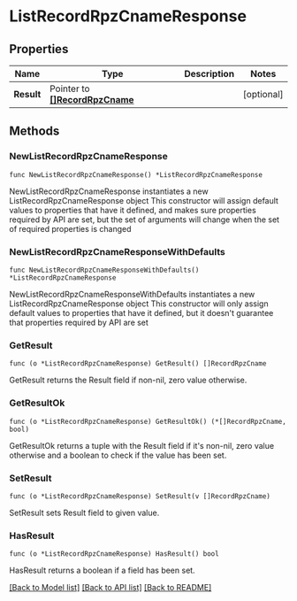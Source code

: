 # ListRecordRpzCnameResponse

## Properties

Name | Type | Description | Notes
------------ | ------------- | ------------- | -------------
**Result** | Pointer to [**[]RecordRpzCname**](RecordRpzCname.md) |  | [optional] 

## Methods

### NewListRecordRpzCnameResponse

`func NewListRecordRpzCnameResponse() *ListRecordRpzCnameResponse`

NewListRecordRpzCnameResponse instantiates a new ListRecordRpzCnameResponse object
This constructor will assign default values to properties that have it defined,
and makes sure properties required by API are set, but the set of arguments
will change when the set of required properties is changed

### NewListRecordRpzCnameResponseWithDefaults

`func NewListRecordRpzCnameResponseWithDefaults() *ListRecordRpzCnameResponse`

NewListRecordRpzCnameResponseWithDefaults instantiates a new ListRecordRpzCnameResponse object
This constructor will only assign default values to properties that have it defined,
but it doesn't guarantee that properties required by API are set

### GetResult

`func (o *ListRecordRpzCnameResponse) GetResult() []RecordRpzCname`

GetResult returns the Result field if non-nil, zero value otherwise.

### GetResultOk

`func (o *ListRecordRpzCnameResponse) GetResultOk() (*[]RecordRpzCname, bool)`

GetResultOk returns a tuple with the Result field if it's non-nil, zero value otherwise
and a boolean to check if the value has been set.

### SetResult

`func (o *ListRecordRpzCnameResponse) SetResult(v []RecordRpzCname)`

SetResult sets Result field to given value.

### HasResult

`func (o *ListRecordRpzCnameResponse) HasResult() bool`

HasResult returns a boolean if a field has been set.


[[Back to Model list]](../README.md#documentation-for-models) [[Back to API list]](../README.md#documentation-for-api-endpoints) [[Back to README]](../README.md)


